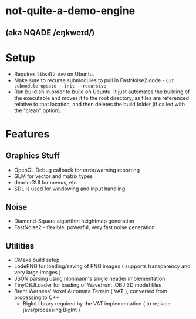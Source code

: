 # not-quite-a-demo-engine
## (aka NQADE /eŋkweɪd/)




# Setup
- Requires `libsdl2-dev` on Ubuntu.
- Make sure to recurse submodules to pull in FastNoise2 code - `git submodule update --init --recursive`
- Run build.sh in order to build on Ubuntu. It just automates the building of the executable and moves it to the root directory, as files are referenced relative to that location, and then deletes the build folder (if called with the "clean" option).



# Features
## Graphics Stuff
  - OpenGL Debug callback for error/warning reporting
  - GLM for vector and matrix types
  - dearImGUI for menus, etc
  - SDL is used for windowing and input handling


## Noise
  - Diamond-Square algorithm heightmap generation
  - FastNoise2 - flexible, powerful, very fast noise generation


## Utilities
  - CMake build setup
  - LodePNG for loading/saving of PNG images ( supports transparency and very large images )
  - JSON parsing using nlohmann's single header implementation
  - TinyOBJLoader for loading of Wavefront .OBJ 3D model files
  - Brent Werness' Voxel Automata Terrain ( VAT ), converted from processing to C++
    - BigInt library required by the VAT implementation ( to replace java/processing BigInt )
